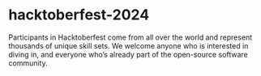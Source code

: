# hacktoberfest-2024
Participants in Hacktoberfest come from all over the world and represent thousands of unique skill sets. We welcome anyone who is interested in diving in, and everyone who’s already part of the open-source software community.
